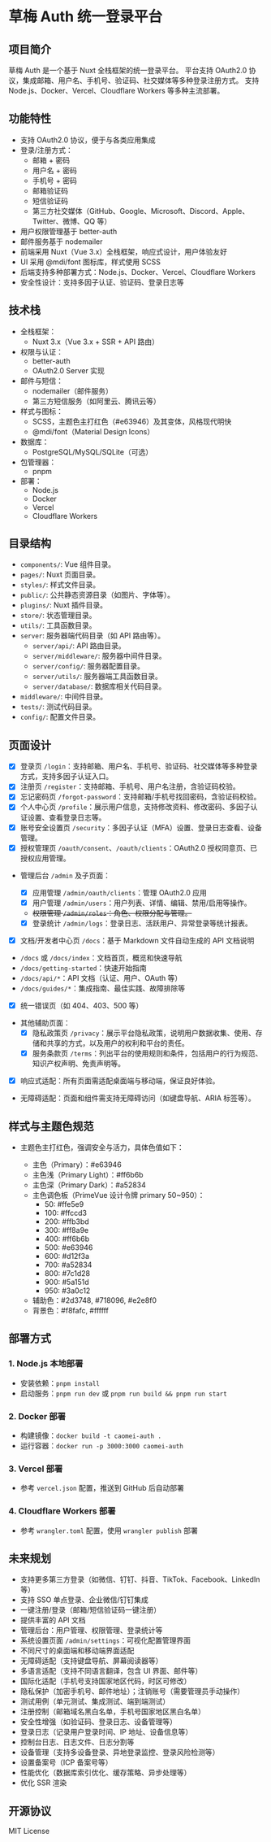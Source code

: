 # 草梅 Auth 统一登录平台

## 项目简介

草梅 Auth 是一个基于 Nuxt 全栈框架的统一登录平台。
平台支持 OAuth2.0 协议，集成邮箱、用户名、手机号、验证码、社交媒体等多种登录注册方式。
支持 Node.js、Docker、Vercel、Cloudflare Workers 等多种主流部署。

## 功能特性

-   支持 OAuth2.0 协议，便于与各类应用集成
-   登录/注册方式：
    -   邮箱 + 密码
    -   用户名 + 密码
    -   手机号 + 密码
    -   邮箱验证码
    -   短信验证码
    -   第三方社交媒体（GitHub、Google、Microsoft、Discord、Apple、Twitter、微博、QQ 等）
-   用户权限管理基于 better-auth
-   邮件服务基于 nodemailer
-   前端采用 Nuxt（Vue 3.x）全栈框架，响应式设计，用户体验友好
-   UI 采用 @mdi/font 图标库，样式使用 SCSS
-   后端支持多种部署方式：Node.js、Docker、Vercel、Cloudflare Workers
-   安全性设计：支持多因子认证、验证码、登录日志等

## 技术栈

-   全栈框架：
    -   Nuxt 3.x（Vue 3.x + SSR + API 路由）
-   权限与认证：
    -   better-auth
    -   OAuth2.0 Server 实现
-   邮件与短信：
    -   nodemailer（邮件服务）
    -   第三方短信服务（如阿里云、腾讯云等）
-   样式与图标：
    -   SCSS，主题色主打红色（#e63946）及其变体，风格现代明快
    -   @mdi/font（Material Design Icons）
-   数据库：
    -   PostgreSQL/MySQL/SQLite（可选）
-   包管理器：
    -   pnpm
-   部署：
    -   Node.js
    -   Docker
    -   Vercel
    -   Cloudflare Workers

## 目录结构

-   `components/`: Vue 组件目录。
-   `pages/`: Nuxt 页面目录。
-   `styles/`: 样式文件目录。
-   `public/`: 公共静态资源目录（如图片、字体等）。
-   `plugins/`: Nuxt 插件目录。
-   `store/`: 状态管理目录。
-   `utils/`: 工具函数目录。
-   `server`: 服务器端代码目录（如 API 路由等）。
    -   `server/api/`: API 路由目录。
    -   `server/middleware/`: 服务器中间件目录。
    -   `server/config/`: 服务器配置目录。
    -   `server/utils/`: 服务器端工具函数目录。
    -   `server/database/`: 数据库相关代码目录。
-   `middleware/`: 中间件目录。
-   `tests/`: 测试代码目录。
-   `config/`: 配置文件目录。

## 页面设计

-   [x] 登录页 `/login`：支持邮箱、用户名、手机号、验证码、社交媒体等多种登录方式，支持多因子认证入口。
-   [x] 注册页 `/register`：支持邮箱、手机号、用户名注册，含验证码校验。
-   [x] 忘记密码页 `/forgot-password`：支持邮箱/手机号找回密码，含验证码校验。
-   [x] 个人中心页 `/profile`：展示用户信息，支持修改资料、修改密码、多因子认证设置、查看登录日志等。
-   [x] 账号安全设置页 `/security`：多因子认证（MFA）设置、登录日志查看、设备管理。
-   [x] 授权管理页 `/oauth/consent`、`/oauth/clients`：OAuth2.0 授权同意页、已授权应用管理。
-   管理后台 `/admin` 及子页面：

    -   [x] 应用管理 `/admin/oauth/clients`：管理 OAuth2.0 应用
    -   [x] 用户管理 `/admin/users`：用户列表、详情、编辑、禁用/启用等操作。
    -   ~~权限管理 `/admin/roles`：角色、权限分配与管理。~~
    -   [x] 登录统计 `/admin/logs`：登录日志、活跃用户、异常登录等统计报表。

-   [x] 文档/开发者中心页 `/docs`：基于 Markdown 文件自动生成的 API 文档说明
-   `/docs` 或 `/docs/index`：文档首页，概览和快速导航
-   `/docs/getting-started`：快速开始指南
-   `/docs/api/*`：API 文档（认证、用户、OAuth 等）
-   `/docs/guides/*`：集成指南、最佳实践、故障排除等
-   [x] 统一错误页（如 404、403、500 等）
-   其他辅助页面：
    -   [x] 隐私政策页 `/privacy`：展示平台隐私政策，说明用户数据收集、使用、存储和共享的方式，以及用户的权利和平台的责任。
    -   [x] 服务条款页 `/terms`：列出平台的使用规则和条件，包括用户的行为规范、知识产权声明、免责声明等。
-   [x] 响应式适配：所有页面需适配桌面端与移动端，保证良好体验。
-   无障碍适配：页面和组件需支持无障碍访问（如键盘导航、ARIA 标签等）。

## 样式与主题色规范

-   主题色主打红色，强调安全与活力，具体色值如下：

    -   主色（Primary）：#e63946
    -   主色浅（Primary Light）：#ff6b6b
    -   主色深（Primary Dark）：#a52834
    -   主色调色板（PrimeVue 设计令牌 primary 50~950）：
        -   50: #ffe5e9
        -   100: #ffccd3
        -   200: #ffb3bd
        -   300: #ff8a9e
        -   400: #ff6b6b
        -   500: #e63946
        -   600: #d12f3a
        -   700: #a52834
        -   800: #7c1d28
        -   900: #5a151d
        -   950: #3a0c12
    -   辅助色：#2d3748, #718096, #e2e8f0
    -   背景色：#f8fafc, #ffffff

## 部署方式

### 1. Node.js 本地部署

-   安装依赖：`pnpm install`
-   启动服务：`pnpm run dev` 或 `pnpm run build && pnpm run start`

### 2. Docker 部署

-   构建镜像：`docker build -t caomei-auth .`
-   运行容器：`docker run -p 3000:3000 caomei-auth`

### 3. Vercel 部署

-   参考 `vercel.json` 配置，推送到 GitHub 后自动部署

### 4. Cloudflare Workers 部署

-   参考 `wrangler.toml` 配置，使用 `wrangler publish` 部署

## 未来规划

-   支持更多第三方登录（如微信、钉钉、抖音、TikTok、Facebook、LinkedIn 等）
-   支持 SSO 单点登录、企业微信/钉钉集成
-   一键注册/登录（邮箱/短信验证码一键注册）
-   提供丰富的 API 文档
-   管理后台：用户管理、权限管理、登录统计等
-   系统设置页面 `/admin/settings`：可视化配置管理界面
-   不同尺寸的桌面端和移动端界面适配
-   无障碍适配（支持键盘导航、屏幕阅读器等）
-   多语言适配（支持不同语言翻译，包含 UI 界面、邮件等）
-   国际化适配（手机号支持国家地区代码，时区可修改）
-   隐私保护（加密手机号、邮件地址）；注销账号（需要管理员手动操作）
-   测试用例（单元测试、集成测试、端到端测试）
-   注册控制（邮箱域名黑白名单，手机号国家地区黑白名单）
-   安全性增强（如验证码、登录日志、设备管理等）
-   登录日志（记录用户登录时间、IP 地址、设备信息等）
-   控制台日志、日志文件、日志分割等
-   设备管理（支持多设备登录、异地登录监控、登录风险检测等）
-   设置备案号（ICP 备案号等）
-   性能优化（数据库索引优化、缓存策略、异步处理等）
-   优化 SSR 渲染

## 开源协议

MIT License

